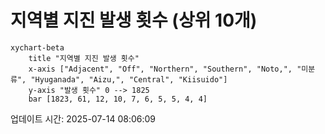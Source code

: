 # 지역별 지진 발생 횟수 (상위 10개)

```mermaid
xychart-beta
    title "지역별 지진 발생 횟수"
    x-axis ["Adjacent", "Off", "Northern", "Southern", "Noto,", "미분류", "Hyuganada", "Aizu,", "Central", "Kiisuido"]
    y-axis "발생 횟수" 0 --> 1825
    bar [1823, 61, 12, 10, 7, 6, 5, 5, 4, 4]
```

업데이트 시간: 2025-07-14 08:06:09
